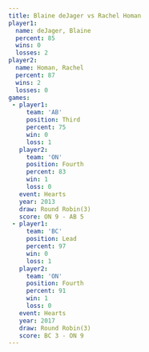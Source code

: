 ```yaml
---
title: Blaine deJager vs Rachel Homan
player1:               
  name: deJager, Blaine
  percent: 85          
  wins: 0              
  losses: 2            
player2:               
  name: Homan, Rachel  
  percent: 87          
  wins: 2              
  losses: 0            
games:
 - player1:         
     team: 'AB'     
     position: Third
     percent: 75    
     win: 0         
     loss: 1        
   player2:          
     team: 'ON'      
     position: Fourth
     percent: 83     
     win: 1          
     loss: 0         
   event: Hearts       
   year: 2013          
   draw: Round Robin(3)
   score: ON 9 - AB 5  
 - player1:        
     team: 'BC'    
     position: Lead
     percent: 97   
     win: 0        
     loss: 1       
   player2:          
     team: 'ON'      
     position: Fourth
     percent: 91     
     win: 1          
     loss: 0         
   event: Hearts       
   year: 2017          
   draw: Round Robin(3)
   score: BC 3 - ON 9  
---
```

